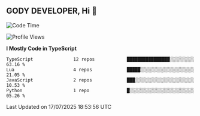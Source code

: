 ## GODY DEVELOPER, Hi 👋

<!--START_SECTION:waka-->
![Code Time](http://img.shields.io/badge/Code%20Time-25%20hrs-blue)

![Profile Views](http://img.shields.io/badge/Profile%20Views-129-blue)

**I Mostly Code in TypeScript** 

```text
TypeScript               12 repos            ████████████████░░░░░░░░░   63.16 % 
Lua                      4 repos             █████░░░░░░░░░░░░░░░░░░░░   21.05 % 
JavaScript               2 repos             ███░░░░░░░░░░░░░░░░░░░░░░   10.53 % 
Python                   1 repo              █░░░░░░░░░░░░░░░░░░░░░░░░   05.26 % 
```




 Last Updated on 17/07/2025 18:53:56 UTC
<!--END_SECTION:waka-->
